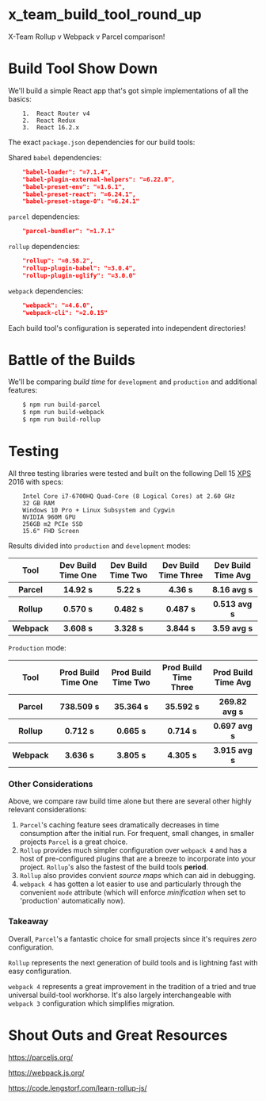 # x_team_build_tool_round_up

X-Team Rollup v Webpack v Parcel comparison!

# Build Tool Show Down

We'll build a simple React app that's got simple implementations of all the basics:
```
    1.  React Router v4
    2.  React Redux
    3.  React 16.2.x
```

The exact `package.json` dependencies for our build tools:

Shared `babel` dependencies:
```json
    "babel-loader": "=7.1.4",
    "babel-plugin-external-helpers": "=6.22.0",
    "babel-preset-env": "=1.6.1",
    "babel-preset-react": "=6.24.1",
    "babel-preset-stage-0": "=6.24.1"
```

`parcel` dependencies:
```json
    "parcel-bundler": "=1.7.1"
```

`rollup` dependencies:
```json
    "rollup": "=0.58.2",
    "rollup-plugin-babel": "=3.0.4",
    "rollup-plugin-uglify": "=3.0.0"
```

`webpack` dependencies:
```json
    "webpack": "=4.6.0",
    "webpack-cli": "=2.0.15"
```

Each build tool's configuration is seperated into independent directories!

# Battle of the Builds

We'll be comparing *build time* for `development` and `production` and additional features:

```bash
    $ npm run build-parcel
    $ npm run build-webpack
    $ npm run build-rollup
```

# Testing

All three testing libraries were tested and built on the following Dell 15 <a href="https://pilot.search.dell.com/laptops/xps">XPS</a> 2016 with specs:

```
    Intel Core i7-6700HQ Quad-Core (8 Logical Cores) at 2.60 GHz
    32 GB RAM
    Windows 10 Pro + Linux Subsystem and Cygwin
    NVIDIA 960M GPU
    256GB m2 PCIe SSD
    15.6" FHD Screen
```

Results divided into `production` and `development` modes:

<table>
    <thead>
        <tr>
            <th>Tool</th>
            <th>Dev Build Time One</th>
            <th>Dev Build Time Two</th>
            <th>Dev Build Time Three</th>
            <th>Dev Build Time Avg</th>
        </tr>
    </thead>
    <tbody>
        <tr>
            <th>Parcel</th>
            <th>14.92 s</th>
            <th>5.22 s</th>
            <th>4.36 s</th>
            <th>8.16 avg s</th>
        </tr>
        <tr>
            <th>Rollup</th>
            <th>0.570 s</th>
            <th>0.482 s</th>
            <th>0.487 s</th>
            <th>0.513 avg s</th>
        </tr>
        <tr>
            <th>Webpack</th>
            <th>3.608 s</th>
            <th>3.328 s</th>
            <th>3.844 s</th>
            <th>3.59 avg s</th>
        </tr>
    </tbody>
</table>

`Production` mode:

<table>
    <thead>
        <tr>
            <th>Tool</th>
            <th>Prod Build Time One</th>
            <th>Prod Build Time Two</th>
            <th>Prod Build Time Three</th>
            <th>Prod Build Time Avg</th>
        </tr>
    </thead>
    <tbody>
        <tr>
            <th>Parcel</th>
            <th>738.509 s</th>
            <th>35.364 s</th>
            <th>35.592 s</th>
            <th>269.82 avg s</th>
        </tr>
        <tr>
            <th>Rollup</th>
            <th>0.712 s</th>
            <th>0.665 s</th>
            <th>0.714 s</th>
            <th>0.697 avg s</th>
        </tr>
        <tr>
            <th>Webpack</th>
            <th>3.636 s</th>
            <th>3.805 s</th>
            <th>4.305 s</th>
            <th>3.915 avg s</th>
        </tr>
    </tbody>
</table>

### Other Considerations

Above, we compare raw build time alone but there are several other highly relevant considerations:

1. `Parcel`'s caching feature sees dramatically decreases in time consumption after the initial run. For frequent, small changes, in smaller projects `Parcel` is a great choice.
2. `Rollup` provides much simpler configuration over `webpack 4` and has a host of pre-configured plugins that are a breeze to incorporate into your project. `Rollup`'s also the fastest of the build tools **period**. 
3. `Rollup` also provides convient *source maps* which can aid in debugging.
4. `webpack 4` has gotten a lot easier to use and particularly through the convenient `mode` attribute (which will enforce *minification* when set to 'production' automatically now).

### Takeaway

Overall, `Parcel`'s a fantastic choice for small projects since it's requires *zero* configuration. 

`Rollup` represents the next generation of build tools and is lightning fast with easy configuration. 

`webpack 4` represents a great improvement in the tradition of a tried and true universal build-tool workhorse. It's also largely interchangeable with `webpack 3` configuration which simplifies migration.

# Shout Outs and Great Resources

https://parceljs.org/

https://webpack.js.org/

https://code.lengstorf.com/learn-rollup-js/
